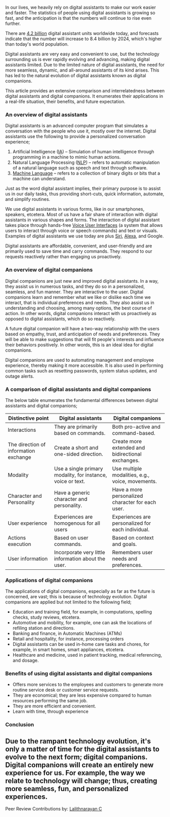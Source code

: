 In our lives, we heavily rely on digital assistants to make our work easier and faster. The statistics of people using digital assistants is growing so fast, and the anticipation is that the numbers will continue to rise even further.

There are [4.2 billion](https://www.statista.com/statistics/973815/worldwide-digital-voice-assistant-in-use/#) digital assistant units worldwide today, and forecasts indicate that the number will increase to 8.4 billion by 2024, which&#39;s higher than today&#39;s world population.

Digital assistants are very easy and convenient to use, but the technology surrounding us is ever rapidly evolving and advancing, making digital assistants limited. Due to the limited nature of digital assistants, the need for more seamless, dynamic, and all-around assistants of its kind arises. This has led to the natural evolution of digital assistants known as digital companions.

This article provides an extensive comparison and interrelatedness between digital assistants and digital companions. It enumerates their applications in a real-life situation, their benefits, and future expectation.

### An overview of digital assistants

Digital assistants is an advanced computer program that simulates a conversation with the people who use it, mostly over the internet. Digital assistants use the following to provide a personalized conversation experience;

1. Artificial Intelligence ([IA](https://www.section.io/engineering-education/artificial-intelligence-future/)) – Simulation of human intelligence through programming in a machine to mimic human actions.
2. Natural Language Processing ([NLP](https://machinelearningmastery.com/natural-language-processing/)) – refers to automatic manipulation of a natural language such as speech and text through software.
3. [Machine Language](https://www.computerhope.com/jargon/m/machlang.htm) – refers to a collection of binary digits or bits that a machine can understand.

Just as the word digital assistant implies, their primary purpose is to assist us in our daily tasks, thus providing short-cuts, quick information, automate, and simplify routines.

We use digital assistants in various forms, like in our smartphones, speakers, etcetera. Most of us have a fair share of interaction with digital assistants in various shapes and forms. The interaction of digital assistant takes place through hands-free [Voice User Interfaces](https://www.interaction-design.org/literature/topics/voice-user-interfaces) (a system that allows users to interact through voice or speech commands) and text or visuals. Examples of digital assistants we use today are plus [Siri](https://www.apple.com/siri/), [Alexa](https://www.cnet.com/news/what-is-alexa/), and Google.

Digital assistants are affordable, convenient, and user-friendly and are primarily used to save time and carry commands. They respond to our requests reactively rather than engaging us proactively.

### An overview of digital companions

Digital companions are just new and improved digital assistants. In a way, they assist us in numerous tasks, and they do so in a personalized, seamless, and fun manner. They are interactive to the user. Digital companions learn and remember what we like or dislike each time we interact, that is individual preferences and needs. They also assist us in understanding and choosing, among many options, the best course of action. In other words, digital companions interact with us proactively as opposed to digital assistants, which do so reactively.

A future digital companion will have a two-way relationship with the users based on empathy, trust, and anticipation of needs and preferences. They will be able to make suggestions that will fit people&#39;s interests and influence their behaviors positively. In other words, this is an ideal idea for digital companions.

Digital companions are used to automating management and employee experience, thereby making it more accessible. It is also used in performing common tasks such as resetting passwords, system status updates, and outage alerts.

### A comparison of digital assistants and digital companions

The below table enumerates the fundamental differences between digital assistants and digital companions;

| Distinctive point | Digital assistants | Digital companions |
| --- | --- | --- |
| Interactions | They are primarily based on commands. | Both pro-active and command-based. |
| The direction of information exchange | Create a short and one-sided direction. | Create more extended and bidirectional exchanges. |
| Modality | Use a single primary modality, for instance, voice or text. | Use multiple modalities, e.g., voice, movements. |
| Character and Personality | Have a generic character and personality. | Have a more personalized character for each user. |
| User experience | Experiences are homogenous for all users | Experiences are personalized for each individual. |
| Actions execution | Based on user commands. | Based on context and goals. |
| User information | Incorporate very little information about the user. | Remembers user needs and preferences. |

### Applications of digital companions

The applications of digital companions, especially as far as the future is concerned, are vast; this is because of technology evolution. Digital companions are applied but not limited to the following field;

- Education and training field, for example, in computations, spelling checks, study reviews, etcetera.
- Automotive and mobility, for example, one can ask the locations of refiling station and directions.
- Banking and finance, in Automatic Machines (ATMs)
- Retail and hospitality, for instance, processing orders
- Digital assistants can be used in-home care tasks and chores, for example, in smart homes, smart appliances, etcetera.
- Healthcare and medicine, used in patient tracking, medical referencing, and dosage.

### Benefits of using digital assistants and digital companions

- Offers more services to the employees and customers to generate more routine service desk or customer service requests.
- They are economical; they are less expensive compared to human resources performing the same job.
- They are more efficient and convenient.
- Learn with time, through experience

### Conclusion

Due to the rampant technology evolution, it&#39;s only a matter of time for the digital assistants to evolve to the next form; digital companions. Digital companions will create an entirely new experience for us. For example, the way we relate to technology will change; thus, creating more seamless, fun, and personalized experiences.
---
Peer Review Contributions by: [Lalithnarayan C](/engineering-education/authors/lalithnarayan-c/)
